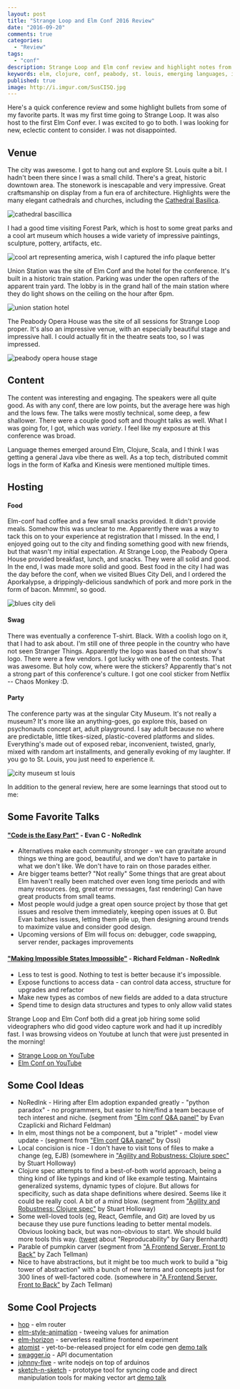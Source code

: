 ```yaml
---
layout: post
title: "Strange Loop and Elm Conf 2016 Review"
date: "2016-09-20"
comments: true
categories:
  - "Review"
tags:
  - "conf"
description: Strange Loop and Elm conf review and highlight notes from 2016.
keywords: elm, clojure, conf, peabody, st. louis, emerging languages, interesting conf
published: true
image: http://i.imgur.com/SusCISQ.jpg
---
```


Here's a quick conference review and some highlight bullets from some of my favorite parts.  It was my first time going to Strange Loop.  It was also host to the first Elm Conf ever.  I was excited to go to both.  I was looking for new, eclectic content to consider.  I was not disappointed.

<!--more-->

## Venue
The city was awesome.  I got to hang out and explore St. Louis quite a bit.  I hadn't been there since I was a small child.  There's a great, historic downtown area.  The stonework is inescapable and very impressive.  Great craftsmanship on display from a fun era of architecture.  Highlights were the many elegant cathedrals and churches, including the [Cathedral Basilica](https://en.wikipedia.org/wiki/Cathedral_Basilica_of_Saint_Louis_(St._Louis)).

![cathedral bascillica](http://i.imgur.com/6RHY7b6l.jpg)

I had a good time visiting Forest Park, which is host to some great parks and a cool art museum which houses a wide variety of impressive paintings, sculpture, pottery, artifacts, etc. 

![cool art representing america, wish I captured the info plaque better](http://i.imgur.com/nIufoSal.jpg)

Union Station was the site of Elm Conf and the hotel for the conference.  It's built in a historic train station.  Parking was under the open rafters of the apparent train yard.  The lobby is in the grand hall of the main station where they do light shows on the ceiling on the hour after 6pm.  

![union station hotel](http://i.imgur.com/lT2TcbTl.jpg)

The Peabody Opera House was the site of all sessions for Strange Loop proper.  It's also an impressive venue, with an especially beautiful stage and impressive hall.  I could actually fit in the theatre seats too, so I was impressed.

![peabody opera house stage](http://i.imgur.com/5uo4devl.jpg)

## Content
The content was interesting and engaging.  The speakers were all quite good.  As with any conf, there are low points, but the average here was high and the lows few.  The talks were mostly technical, some deep, a few shallower.  There were a couple good soft and thought talks as well.  What I was going for, I got, which was *variety*.  I feel like my exposure at this conference was broad.

Language themes emerged around Elm, Clojure, Scala, and I think I was getting a general Java vibe there as well.  As a top tech, distributed commit logs in the form of Kafka and Kinesis were mentioned multiple times.

## Hosting

#### Food
Elm-conf had coffee and a few small snacks provided.  It didn't provide meals.  Somehow this was unclear to me.  Apparently there was a way to tack this on to your experience at registration that I missed.  In the end, I enjoyed going out to the city and finding something good with new friends, but that wasn't my initial expectation.  At Strange Loop, the Peabody Opera House provided breakfast, lunch, and snacks.  They were all solid and good.  In the end, I was made more solid and good.  Best food in the city I had was the day before the conf, when we visited Blues City Deli, and I ordered the Aporkalypse, a drippingly-delicious sandwhich of pork and more pork in the form of bacon.  Mmmm!, so good.

![blues city deli](http://i.imgur.com/AAdpY4Dl.jpg)

#### Swag
There was eventually a conference T-shirt.  Black.  With a coolish logo on it, that I had to ask about.  I'm still one of three people in the country who have not seen Stranger Things.  Apparently the logo was based on that show's logo.  There were a few vendors.  I got lucky with one of the contests.  That was awesome.  But holy cow, where were the stickers?  Apparently that's not a strong part of this conference's culture.  I got one cool sticker from Netflix -- Chaos Monkey :D.

#### Party
The conference party was at the singular City Museum.  It's not really a museum?  It's more like an anything-goes, go explore this, based on psychonauts concept art, adult playground.  I say adult because no where are predictable, little tikes-sized, plastic-covered platforms and slides.  Everything's made out of exposed rebar, inconvenient, twisted, gnarly, mixed with random art installments, and generally evoking of my laughter.  If you go to St. Louis, you just need to experience it.

![city museum st louis](http://i.imgur.com/55iusyGl.jpg)

In addition to the general review, here are some learnings that stood out to me:

## Some Favorite Talks

#### ["Code is the Easy Part"](https://youtu.be/DSjbTC-hvqQ) - Evan C - NoRedInk 
- Alternatives make each community stronger - we can gravitate around things we thing are good, beautiful, and we don't have to partake in what we don't like.  We don't have to rain on those parades either.
- Are bigger teams better? "Not really" Some things that are great about Elm haven't really been matched over even long time periods and with many resources.  (eg, great error messages, fast rendering)  Can have great products from small teams.
- Most people would judge a great open source project by those that get issues and resolve them immediately, keeping open issues at 0.  But Evan batches issues, letting them pile up, then designing around trends to maximize value and consider good design.
- Upcoming versions of Elm will focus on: debugger, code swapping, server render, packages improvements

#### ["Making Impossible States Impossible"](https://youtu.be/IcgmSRJHu_8?list=PLglJM3BYAMPH2zuz1nbKHQyeawE4SN0Cd) - Richard Feldman - NoRedInk
- Less to test is good. Nothing to test is better because it's impossible.
- Expose functions to access data - can control data access, structure for upgrades and refactor
- Make new types as combos of new fields are added to a data structure
- Spend time to design data structures and types to only allow valid states

Strange Loop and Elm Conf both did a great job hiring some solid videographers who did good video capture work and had it up incredibly fast.  I was browsing videos on Youtube at lunch that were just presented in the morning!

- [Strange Loop on YouTube](https://www.youtube.com/channel/UC_QIfHvN9auy2CoOdSfMWDw/videos)
- [Elm Conf on YouTube](https://www.youtube.com/playlist?list=PLglJM3BYAMPH2zuz1nbKHQyeawE4SN0Cd)

## Some Cool Ideas
- NoRedInk - Hiring after Elm adoption expanded greatly - "python paradox" - no programmers, but easier to hire/find a team because of tech interest and niche. (segment from ["Elm conf Q&A panel"](https://www.youtube.com/watch?v=LCNs92YQjhw&feature=youtu.be&t=7m55s) by Evan Czaplicki and Richard Feldman)
- In elm, most things not be a component, but a "triplet" - model view update - (segment from ["Elm conf Q&A panel"](https://www.youtube.com/watch?v=LCNs92YQjhw&feature=youtu.be&t=21m09s) by Ossi)
- Local concision is nice - I don't have to visit tons of files to make a change (eg, EJB) (somewhere in ["Agility and Robustness: Clojure spec"](https://www.youtube.com/watch?v=VNTQ-M_uSo8&feature=youtu.be) by Stuart Holloway)
- Clojure spec attempts to find a best-of-both world approach, being a thing kind of like typings and kind of like example testing.  Maintains generalized systems, dynamic types of clojure.  But allows for specificity, such as data shape definitions where desired.  Seems like it could be really cool.  A bit of a mind blow.  (segment from ["Agility and Robustness: Clojure spec"](https://www.youtube.com/watch?v=VNTQ-M_uSo8&feature=youtu.be&t=9m09s) by Stuart Holloway)
- Some well-loved tools (eg, React, Gemfile, and Git) are loved by us because they use pure functions leading to better mental models.  Obvious looking back, but was non-obvious to start.  We should build more tools this way. ([tweet](https://mobile.twitter.com/garybernhardt/status/777901423220490240) about "Reproducability" by Gary Bernhardt)
- Parable of pumpkin carver (segment from ["A Frontend Server, Front to Back"](https://www.youtube.com/watch?v=_1rh_s1WmRA&feature=youtu.be&t=22m25s) by Zach Tellman)
- Nice to have abstractions, but it might be too much work to build a "big tower of abstraction" with a bunch of new terms and concepts just for 300 lines of well-factored code. (somewhere in ["A Frontend Server, Front to Back"](https://www.youtube.com/watch?v=_1rh_s1WmRA&feature=youtu.be) by Zach Tellman)

## Some Cool Projects
- [hop](https://github.com/sporto/hop) - elm router 
- [elm-style-animation](https://github.com/mdgriffith/elm-style-animation) - tweeing values for animation
- [elm-horizon](https://github.com/abadi199/elm-horizon) - serverless realtime frontend experiment
- [atomist](https://www.atomist.com/) - yet-to-be-released  project for elm code gen [demo talk](https://youtu.be/jJ4e6cIBgYM)
- [swagger.io](http://petstore.swagger.io/#/) - API documentation
- [johnny-five](http://johnny-five.io/) - write nodejs on top of arduinos
- [sketch-n-sketch](https://ravichugh.github.io/sketch-n-sketch/) - prototype tool for syncing code and direct manipulation tools for making vector art [demo talk](https://www.youtube.com/watch?v=YuGVC8VqXz0)
